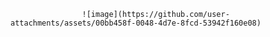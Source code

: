                     ![image](https://github.com/user-attachments/assets/00bb458f-0048-4d7e-8fcd-53942f160e08)
